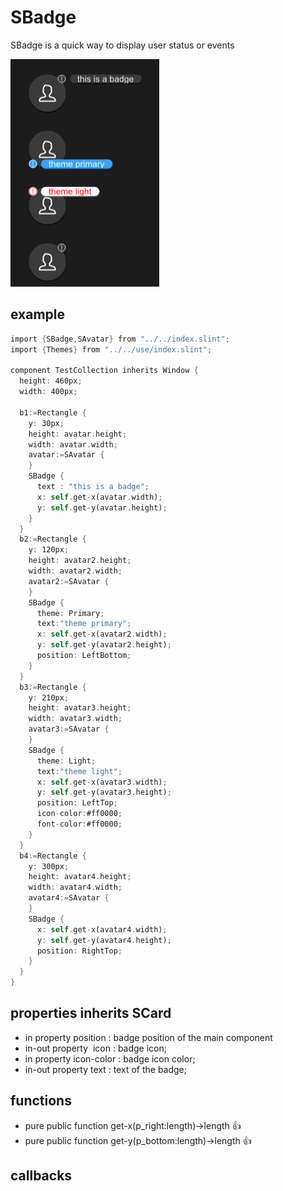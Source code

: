 # SBadge

SBadge is a quick way to display user status or events

![](../../static/badge.png)
## example
```rust
import {SBadge,SAvatar} from "../../index.slint";
import {Themes} from "../../use/index.slint";

component TestCollection inherits Window {
  height: 460px;
  width: 400px;
  
  b1:=Rectangle {
    y: 30px;
    height: avatar.height;
    width: avatar.width;
    avatar:=SAvatar {
    } 
    SBadge {
      text : "this is a badge";
      x: self.get-x(avatar.width);
      y: self.get-y(avatar.height);
    }
  }
  b2:=Rectangle {
    y: 120px;
    height: avatar2.height;
    width: avatar2.width;
    avatar2:=SAvatar {
    } 
    SBadge {
      theme: Primary;
      text:"theme primary";
      x: self.get-x(avatar2.width);
      y: self.get-y(avatar2.height);
      position: LeftBottom;
    }
  }
  b3:=Rectangle {
    y: 210px;
    height: avatar3.height;
    width: avatar3.width;
    avatar3:=SAvatar {
    } 
    SBadge {
      theme: Light;
      text:"theme light";
      x: self.get-x(avatar3.width);
      y: self.get-y(avatar3.height);
      position: LeftTop;
      icon-color:#ff0000;
      font-color:#ff0000;
    }
  }
  b4:=Rectangle {
    y: 300px;
    height: avatar4.height;
    width: avatar4.width;
    avatar4:=SAvatar {
    } 
    SBadge {
      x: self.get-x(avatar4.width);
      y: self.get-y(avatar4.height);
      position: RightTop;
    }
  }
}
```
## properties inherits SCard
-  in property <Position> position : badge position of the main component
-  in-out property <image> icon : badge icon;
-  in property <brush> icon-color : badge icon color;
-  in-out property <string> text : text of the badge;
## functions
- pure public function get-x(p_right:length)->length 👍
- pure public function get-y(p_bottom:length)->length 👍
## callbacks
